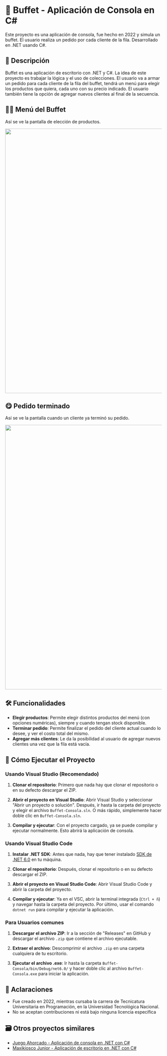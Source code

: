 # 🍕 Buffet - Aplicación de Consola en C#

Este proyecto es una aplicación de consola, fue hecho en 2022 y simula un buffet. El usuario realiza un pedido por cada cliente de la fila. Desarrollado en .NET usando C#.

## 📘 Descripción

Buffet es una aplicación de escritorio con .NET y C#. La idea de este proyecto es trabajar la lógica y el uso de colecciones. El usuario va a armar un pedido para cada cliente de la fila del buffet, tendrá un menú para elegir los productos que quiera, cada uno con su precio indicado. El usuario también tiene la opción de agregar nuevos clientes al final de la secuencia.

## 👨‍💻 Menú del Buffet

Así se ve la pantalla de elección de productos.

<img src="https://github.com/user-attachments/assets/a1738723-02e6-42a2-bb91-c74ac818350c" width="850"/>

## 😋 Pedido terminado

Así se ve la pantalla cuando un cliente ya terminó su pedido.

<img src="https://github.com/user-attachments/assets/ed96b4bd-b7ae-469c-bbd5-e717f5416ebe" width="850"/>

## 🛠️ Funcionalidades

- **Elegir productos**: Permite elegir distintos productos del menú (con opciones numéricas), siempre y cuando tengan stock disponible. 
- **Terminar pedido**: Permite finalizar el pedido del cliente actual cuando lo desee, y ver el costo total del mismo.
- **Agregar más clientes**: Le da la posibilidad al usuario de agregar nuevos clientes una vez que la fila está vacía.

## 🚀 Cómo Ejecutar el Proyecto

### Usando Visual Studio (Recomendado)

1. **Clonar el repositorio**: Primero que nada hay que clonar el repositorio o en su defecto descargar el ZIP.
   
2. **Abrir el proyecto en Visual Studio**: Abrir Visual Studio y seleccionar "Abrir un proyecto o solución". Después, ir hasta la carpeta del proyecto y elegir el archivo `Buffet-Consola.sln`. O más rápido, simplemente hacer doble clic en `Buffet-Consola.sln`.

3. **Compilar y ejecutar**: Con el proyecto cargado, ya se puede compilar y ejecutar normalmente. Esto abrirá la aplicación de consola.

### Usando Visual Studio Code

1. **Instalar .NET SDK**: Antes que nada, hay que tener instalado [SDK de .NET 6.0](https://dotnet.microsoft.com/download/dotnet/6.0) en tu máquina.

2. **Clonar el repositorio**: Después, clonar el repositorio o en su defecto descargar el ZIP.

3. **Abrir el proyecto en Visual Studio Code**: Abrir Visual Studio Code y abrir la carpeta del proyecto.

4. **Compilar y ejecutar**: Ya en el VSC, abrir la terminal integrada (`Ctrl + ñ`) y navegar hasta la carpeta del proyecto. Por último, usar el comando `dotnet run` para compilar y ejecutar la aplicación.

### Para Usuarios comunes

1. **Descargar el archivo ZIP**: Ir a la sección de "Releases" en GitHub y descargar el archivo `.zip` que contiene el archivo ejecutable.

2. **Extraer el archivo**: Descomprimir el archivo `.zip` en una carpeta cualquiera de tu escritorio.

3. **Ejecutar el archivo .exe**: Ir hasta la carpeta `Buffet-Consola/bin/Debug/net6.0/` y hacer doble clic al archivo `Buffet-Consola.exe` para iniciar la aplicación.

## 📌 Aclaraciones
- Fue creado en 2022, mientras cursaba la carrera de Tecnicatura Universitaria en Programación, en la Universidad Tecnológica Nacional.
- No se aceptan contribuciones ni está bajo ninguna licencia específica

## 🗃️ Otros proyectos similares
- [Juego Ahorcado - Aplicación de consola en .NET con C#](https://github.com/miguecode/juego-ahorcado-consola)
- [Maxikiosco Junior - Aplicación de escritorio en .NET con C#](https://github.com/miguecode/kiosco-junior-desktop)
